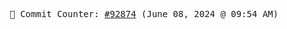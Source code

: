<p align="center">
    <samp>
        📮 Commit Counter: <a href="https://github.com/Javascript-void0/Javascript-void0/commits/main">#92874</a> (June 08, 2024 @ 09:54 AM)
    </samp>
</p>